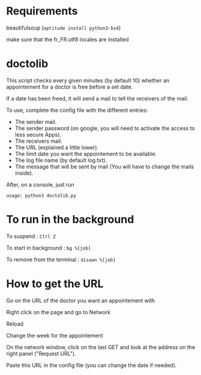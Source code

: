 # Requirements

beautifulsoup (`aptitude install python3-bs4`)

make sure that the fr_FR.utf8 locales are installed

# doctolib

This script checks every given minutes (by default 10) whether an appointement for a doctor is free before a set date.

If a date has been freed, it will send a mail to tell the receivers of the mail.

To use, complete the config file with the different entries:
- The sender mail.
- The sender password (on google, you will need to activate the access to less secure Apps).
- The receivers mail.
- The URL (explained a little lower).
- The limit date you want the appointement to be available.
- The log file name (by default log.txt).
- The message that will be sent by mail (You will have to change the mails inside).

After, on a console, just run 
```
usage: python3 doctolib.py 
```

# To run in the background

To suspend : `Ctrl Z`

To start in background : `bg %[job]`

To remove from the terminal : `disown %[job]`

# How to get the URL

Go on the URL of the doctor you want an appointement with

Right click on the page and go to Network

Reload

Change the week for the appointement

On the network window, click on the last GET and look at the address on the right panel ("Request URL").

Paste this URL in the config file (you can change the date if needed).


